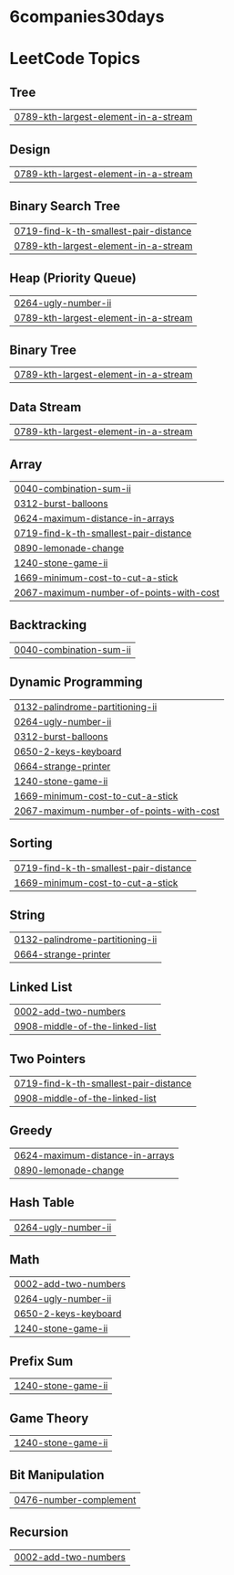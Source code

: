 # 6companies30days

<!---LeetCode Topics Start-->
# LeetCode Topics
## Tree
|  |
| ------- |
| [0789-kth-largest-element-in-a-stream](https://github.com/palakPriyaa/DSA-questions-leetcode-GFG/tree/master/0789-kth-largest-element-in-a-stream) |
## Design
|  |
| ------- |
| [0789-kth-largest-element-in-a-stream](https://github.com/palakPriyaa/DSA-questions-leetcode-GFG/tree/master/0789-kth-largest-element-in-a-stream) |
## Binary Search Tree
|  |
| ------- |
| [0719-find-k-th-smallest-pair-distance](https://github.com/palakPriyaa/DSA-questions-leetcode-GFG/tree/master/0719-find-k-th-smallest-pair-distance) |
| [0789-kth-largest-element-in-a-stream](https://github.com/palakPriyaa/DSA-questions-leetcode-GFG/tree/master/0789-kth-largest-element-in-a-stream) |
## Heap (Priority Queue)
|  |
| ------- |
| [0264-ugly-number-ii](https://github.com/palakPriyaa/DSA-questions-leetcode-GFG/tree/master/0264-ugly-number-ii) |
| [0789-kth-largest-element-in-a-stream](https://github.com/palakPriyaa/DSA-questions-leetcode-GFG/tree/master/0789-kth-largest-element-in-a-stream) |
## Binary Tree
|  |
| ------- |
| [0789-kth-largest-element-in-a-stream](https://github.com/palakPriyaa/DSA-questions-leetcode-GFG/tree/master/0789-kth-largest-element-in-a-stream) |
## Data Stream
|  |
| ------- |
| [0789-kth-largest-element-in-a-stream](https://github.com/palakPriyaa/DSA-questions-leetcode-GFG/tree/master/0789-kth-largest-element-in-a-stream) |
## Array
|  |
| ------- |
| [0040-combination-sum-ii](https://github.com/palakPriyaa/DSA-questions-leetcode-GFG/tree/master/0040-combination-sum-ii) |
| [0312-burst-balloons](https://github.com/palakPriyaa/DSA-questions-leetcode-GFG/tree/master/0312-burst-balloons) |
| [0624-maximum-distance-in-arrays](https://github.com/palakPriyaa/DSA-questions-leetcode-GFG/tree/master/0624-maximum-distance-in-arrays) |
| [0719-find-k-th-smallest-pair-distance](https://github.com/palakPriyaa/DSA-questions-leetcode-GFG/tree/master/0719-find-k-th-smallest-pair-distance) |
| [0890-lemonade-change](https://github.com/palakPriyaa/DSA-questions-leetcode-GFG/tree/master/0890-lemonade-change) |
| [1240-stone-game-ii](https://github.com/palakPriyaa/DSA-questions-leetcode-GFG/tree/master/1240-stone-game-ii) |
| [1669-minimum-cost-to-cut-a-stick](https://github.com/palakPriyaa/DSA-questions-leetcode-GFG/tree/master/1669-minimum-cost-to-cut-a-stick) |
| [2067-maximum-number-of-points-with-cost](https://github.com/palakPriyaa/DSA-questions-leetcode-GFG/tree/master/2067-maximum-number-of-points-with-cost) |
## Backtracking
|  |
| ------- |
| [0040-combination-sum-ii](https://github.com/palakPriyaa/DSA-questions-leetcode-GFG/tree/master/0040-combination-sum-ii) |
## Dynamic Programming
|  |
| ------- |
| [0132-palindrome-partitioning-ii](https://github.com/palakPriyaa/DSA-questions-leetcode-GFG/tree/master/0132-palindrome-partitioning-ii) |
| [0264-ugly-number-ii](https://github.com/palakPriyaa/DSA-questions-leetcode-GFG/tree/master/0264-ugly-number-ii) |
| [0312-burst-balloons](https://github.com/palakPriyaa/DSA-questions-leetcode-GFG/tree/master/0312-burst-balloons) |
| [0650-2-keys-keyboard](https://github.com/palakPriyaa/DSA-questions-leetcode-GFG/tree/master/0650-2-keys-keyboard) |
| [0664-strange-printer](https://github.com/palakPriyaa/DSA-questions-leetcode-GFG/tree/master/0664-strange-printer) |
| [1240-stone-game-ii](https://github.com/palakPriyaa/DSA-questions-leetcode-GFG/tree/master/1240-stone-game-ii) |
| [1669-minimum-cost-to-cut-a-stick](https://github.com/palakPriyaa/DSA-questions-leetcode-GFG/tree/master/1669-minimum-cost-to-cut-a-stick) |
| [2067-maximum-number-of-points-with-cost](https://github.com/palakPriyaa/DSA-questions-leetcode-GFG/tree/master/2067-maximum-number-of-points-with-cost) |
## Sorting
|  |
| ------- |
| [0719-find-k-th-smallest-pair-distance](https://github.com/palakPriyaa/DSA-questions-leetcode-GFG/tree/master/0719-find-k-th-smallest-pair-distance) |
| [1669-minimum-cost-to-cut-a-stick](https://github.com/palakPriyaa/DSA-questions-leetcode-GFG/tree/master/1669-minimum-cost-to-cut-a-stick) |
## String
|  |
| ------- |
| [0132-palindrome-partitioning-ii](https://github.com/palakPriyaa/DSA-questions-leetcode-GFG/tree/master/0132-palindrome-partitioning-ii) |
| [0664-strange-printer](https://github.com/palakPriyaa/DSA-questions-leetcode-GFG/tree/master/0664-strange-printer) |
## Linked List
|  |
| ------- |
| [0002-add-two-numbers](https://github.com/palakPriyaa/DSA-questions-leetcode-GFG/tree/master/0002-add-two-numbers) |
| [0908-middle-of-the-linked-list](https://github.com/palakPriyaa/DSA-questions-leetcode-GFG/tree/master/0908-middle-of-the-linked-list) |
## Two Pointers
|  |
| ------- |
| [0719-find-k-th-smallest-pair-distance](https://github.com/palakPriyaa/DSA-questions-leetcode-GFG/tree/master/0719-find-k-th-smallest-pair-distance) |
| [0908-middle-of-the-linked-list](https://github.com/palakPriyaa/DSA-questions-leetcode-GFG/tree/master/0908-middle-of-the-linked-list) |
## Greedy
|  |
| ------- |
| [0624-maximum-distance-in-arrays](https://github.com/palakPriyaa/DSA-questions-leetcode-GFG/tree/master/0624-maximum-distance-in-arrays) |
| [0890-lemonade-change](https://github.com/palakPriyaa/DSA-questions-leetcode-GFG/tree/master/0890-lemonade-change) |
## Hash Table
|  |
| ------- |
| [0264-ugly-number-ii](https://github.com/palakPriyaa/DSA-questions-leetcode-GFG/tree/master/0264-ugly-number-ii) |
## Math
|  |
| ------- |
| [0002-add-two-numbers](https://github.com/palakPriyaa/DSA-questions-leetcode-GFG/tree/master/0002-add-two-numbers) |
| [0264-ugly-number-ii](https://github.com/palakPriyaa/DSA-questions-leetcode-GFG/tree/master/0264-ugly-number-ii) |
| [0650-2-keys-keyboard](https://github.com/palakPriyaa/DSA-questions-leetcode-GFG/tree/master/0650-2-keys-keyboard) |
| [1240-stone-game-ii](https://github.com/palakPriyaa/DSA-questions-leetcode-GFG/tree/master/1240-stone-game-ii) |
## Prefix Sum
|  |
| ------- |
| [1240-stone-game-ii](https://github.com/palakPriyaa/DSA-questions-leetcode-GFG/tree/master/1240-stone-game-ii) |
## Game Theory
|  |
| ------- |
| [1240-stone-game-ii](https://github.com/palakPriyaa/DSA-questions-leetcode-GFG/tree/master/1240-stone-game-ii) |
## Bit Manipulation
|  |
| ------- |
| [0476-number-complement](https://github.com/palakPriyaa/DSA-questions-leetcode-GFG/tree/master/0476-number-complement) |
## Recursion
|  |
| ------- |
| [0002-add-two-numbers](https://github.com/palakPriyaa/DSA-questions-leetcode-GFG/tree/master/0002-add-two-numbers) |
<!---LeetCode Topics End-->